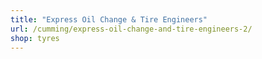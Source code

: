 ```yaml
---
title: "Express Oil Change & Tire Engineers"
url: /cumming/express-oil-change-and-tire-engineers-2/
shop: tyres
---
```

